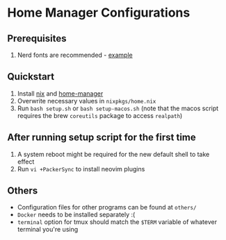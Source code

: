# Home Manager Configurations

## Prerequisites

1. Nerd fonts are recommended - [example](https://github.com/romkatv/powerlevel10k#Fonts)

## Quickstart

1. Install [nix](https://github.com/NixOS/nix#installation) and [home-manager](https://nix-community.github.io/home-manager/index.html#sec-install-standalone)
2. Overwrite necessary values in `nixpkgs/home.nix`
3. Run `bash setup.sh` or `bash setup-macos.sh` (note that the macos script requires the brew `coreutils` package to access `realpath`)

## After running setup script for the first time

1. A system reboot might be required for the new default shell to take effect
2. Run `vi +PackerSync` to install neovim plugins

## Others

* Configuration files for other programs can be found at `others/`
* `Docker` needs to be installed separately :(
* `terminal` option for tmux should match the `$TERM` variable of whatever terminal you're using

